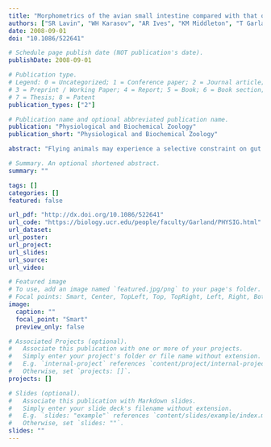 ```yaml
---
title: "Morphometrics of the avian small intestine compared with that of nonflying mammals: a phylogenetic approach"
authors: ["SR Lavin", "WH Karasov", "AR Ives", "KM Middleton", "T Garland Jr"]
date: 2008-09-01
doi: "10.1086/522641"

# Schedule page publish date (NOT publication's date).
publishDate: 2008-09-01

# Publication type.
# Legend: 0 = Uncategorized; 1 = Conference paper; 2 = Journal article;
# 3 = Preprint / Working Paper; 4 = Report; 5 = Book; 6 = Book section;
# 7 = Thesis; 8 = Patent
publication_types: ["2"]

# Publication name and optional abbreviated publication name.
publication: "Physiological and Biochemical Zoology"
publication_short: "Physiological and Biochemical Zoology"

abstract: "Flying animals may experience a selective constraint on gut volume because the energetic cost of flight increases and maneuverability decreases with greater digesta load. The small intestine is the primary site of absorption of most nutrients (e.g., carbohydrates, proteins, fat) in both birds and mammals. Therefore, we used a phylogenetically informed approach to compare small intestine morphometric measurements of birds with those of nonflying mammals and to test for effects of diet within each clade. We also compared the fit of nonphylogenetic and phylogenetic models to test for phylogenetic signal after accounting for effects of body mass, clade, and/or diet. We provide a new MATLAB program (Regressionv2.m) that facilitates a flexible model‐fitting approach in comparative studies. As compared with nonflying mammals, birds had 51% less nominal small intestine surface area (area of a smooth bore tube) and 32% less volume. For animals <365 g in body mass, birds also had significantly shorter small intestines (20%–33% shorter, depending on body mass). Diet was also a significant factor explaining variation in small intestine nominal surface area of both birds and nonflying mammals, small intestine mass of mammals, and small intestine volume of both birds and nonflying mammals. On the basis of the phylogenetic trees used in our analyses, small intestine length and nominal surface area exhibited statistically significant phylogenetic signal in birds but not in mammals. Thus, for birds, related species tended to be similar in small intestine length and nominal surface area, even after accounting for relations with body mass and diet. A reduced small intestine in birds may decrease the capacity for breakdown and active absorption of nutrients. Birds do not seem to compensate for reduced digestive and absorptive capacity via a longer gut retention time of food, but we found some evidence that birds have an increased mucosal surface area via a greater villus area, although not enough to compensate for reduced nominal surface area. We predict that without increased rate of enzyme hydrolysis and/or mediated transport and without increased passive absorption of water‐soluble nutrients, birds may operate with a reduced digestive capacity, compared with that of nonflying mammals, to meet an increase in metabolic needs (i.e., a reduced spare capacity)."

# Summary. An optional shortened abstract.
summary: ""

tags: []
categories: []
featured: false

url_pdf: "http://dx.doi.org/10.1086/522641"
url_code: "https://biology.ucr.edu/people/faculty/Garland/PHYSIG.html"
url_dataset:
url_poster:
url_project:
url_slides:
url_source:
url_video:

# Featured image
# To use, add an image named `featured.jpg/png` to your page's folder. 
# Focal points: Smart, Center, TopLeft, Top, TopRight, Left, Right, BottomLeft, Bottom, BottomRight.
image:
  caption: ""
  focal_point: "Smart"
  preview_only: false

# Associated Projects (optional).
#   Associate this publication with one or more of your projects.
#   Simply enter your project's folder or file name without extension.
#   E.g. `internal-project` references `content/project/internal-project/index.md`.
#   Otherwise, set `projects: []`.
projects: []

# Slides (optional).
#   Associate this publication with Markdown slides.
#   Simply enter your slide deck's filename without extension.
#   E.g. `slides: "example"` references `content/slides/example/index.md`.
#   Otherwise, set `slides: ""`.
slides: ""
---
```

